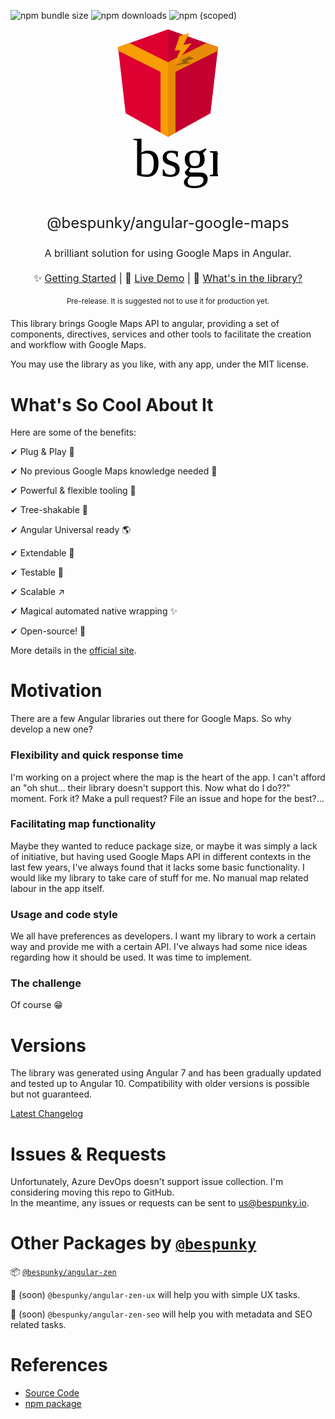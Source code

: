 ![npm bundle size](https://img.shields.io/bundlephobia/min/@bespunky/angular-google-maps.svg?style=flat-square)
![npm downloads](https://img.shields.io/npm/dm/@bespunky/angular-google-maps.svg?style=flat-square)
![npm (scoped)](https://img.shields.io/npm/v/@bespunky/angular-google-maps.svg?style=flat-square)

<p align="center">
<svg version="1.1" id="Logo" width="160" xmlns="http://www.w3.org/2000/svg" x="0" y="0" viewBox="0 0 186.2 315.8" xml:space="preserve"><style>.st4{fill:#f89d03}</style><text id="BSGM" transform="translate(28.76 273)" font-size="101" font-family="Realvirtue">bsgm</text><g id="Icon"><g id="Angular"><path id="Symbol" fill="#dd0031" d="M93.1 0L0 33.2l14.2 123.1L93.1 200l78.9-43.7 14.2-123.1z"/><path id="Shadow_1_" fill="#c3002f" d="M93.1 0v22.2-.1V200l78.9-43.7 14.2-123.1z"/></g><g id="Roads"><path id="Road_Left" class="st4" d="M21.7 25.5L93.1 61v139l-13.9-7.7V79L.8 40.1.1 33z"/><path id="Road_Right" fill="#e88c07" d="M164.5 25.5L93.1 61v139l13.9-7.7V79l78.4-38.9.7-7.1z"/></g><g id="Lightning_Pin"><path id="Shadow" opacity=".64" fill="#70470b" d="M133 50.4l8.8 3.6-14.3 5 7 3.6-30.5 5.1 17.3-6.9-3.7-2.9z"/><path id="Pin" class="st4" d="M114.8 11.9L132.9 7l-11.3 22.2 15.4-3.4L103.1 68l12.8-29.4-10.2.8z"/></g></g></svg>
</p>

<p align="center" style="font-size: x-large">@bespunky/angular-google-maps</p>
<p align="center" style="font-size: medium">A brilliant solution for using Google Maps in Angular.</p>

<p align="center" style="font-size: medium; margin: 20px auto">
    ✨ <a href="https://dev.azure.com/BeSpunky/Libraries/_wiki/wikis/angular-google-maps/193/Getting-Started">Getting Started</a> |
    🙌 <a href="https://bs-angular-ggl-maps-demo.web.app">Live Demo</a> |
    🎁 <a href="https://dev.azure.com/BeSpunky/Libraries/_wiki/wikis/angular-google-maps/210/What's-Inside">What's in the library?</a>
</p>

<p align="center" style="font-size: smaller; margin: 20px auto;">Pre-release. It is suggested not to use it for production yet.</p>

This library brings Google Maps API to angular, providing a set of components, directives, services and other tools to facilitate the creation and workflow with Google Maps.

You may use the library as you like, with any app, under the MIT license.

# What's So Cool About It
Here are some of the benefits:

✔ Plug & Play 🔌

✔ No previous Google Maps knowledge needed 🤯

✔ Powerful & flexible tooling 💪

✔ Tree-shakable 🌳

✔ Angular Universal ready 🌎

✔ Extendable 🧩

✔ Testable 🧪

✔ Scalable ↗

✔ Magical automated native wrapping ✨

✔ Open-source! 🤩

More details in the [official site](https://bs-angular-ggl-maps-demo.web.app/).

# Motivation
There are a few Angular libraries out there for Google Maps. So why develop a new one?

### Flexibility and quick response time
I'm working on a project where the map is the heart of the app. I can't afford an "oh shut... their library doesn't support this. Now what do I do??" moment. Fork it? Make a pull request? File an issue and hope for the best?...

### Facilitating map functionality
Maybe they wanted to reduce package size, or maybe it was simply a lack of initiative, but having used Google Maps API in different contexts in the last few years, I've always found that it lacks some basic functionality. I would like my library to take care of stuff for me. No manual map related labour in the app itself.

### Usage and code style
We all have preferences as developers. I want my library to work a certain way and provide me with a certain API. I've always had some nice ideas regarding how it should be used. It was time to implement.

### The challenge
Of course 😁

# Versions
The library was generated using Angular 7 and has been gradually updated and tested up to Angular 10. 
Compatibility with older versions is possible but not guaranteed.

[Latest Changelog](https://dev.azure.com/BeSpunky/Libraries/_git/angular-google-maps?path=%2Fprojects%2Fbespunky%2Fangular-google-maps%2FCHANGELOG.md&_a=preview)

# Issues & Requests
Unfortunately, Azure DevOps doesn't support issue collection. I'm considering moving this repo to GitHub.  
In the meantime, any issues or requests can be sent to [us@bespunky.io](mailto:us@bespunky.io?subject=@bespunky/angular-google-maps).

# Other Packages by [`@bespunky`](https://www.npmjs.com/~bespunky)

📦 [`@bespunky/angular-zen`](https://www.npmjs.com/package/@bespunky/angular-zen)

🚧 (soon) `@bespunky/angular-zen-ux` will help you with simple UX tasks.

🚧 (soon) `@bespunky/angular-zen-seo` will help you with metadata and SEO related tasks.

# References
- [Source Code](https://dev.azure.com/BeSpunky/Libraries/_git/angular-google-maps)
- [npm package](https://www.npmjs.com/package/%40bespunky/angular-google-maps)
